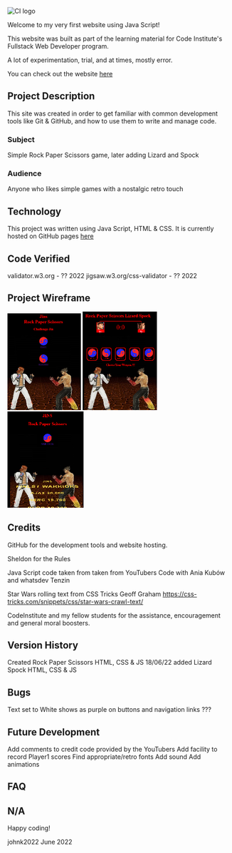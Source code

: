 ![CI logo](https://codeinstitute.s3.amazonaws.com/fullstack/ci_logo_small.png)

Welcome to my very first website using Java Script!

This website was built as part of the learning material for Code Institute's Fullstack Web Developer program.

A lot of experimentation, trial, and at times, mostly error.  

You can check out the website [here](https://github.com/johnk2022/Project-Jin)

## Project Description

This site was created in order to get familiar with common development tools like Git & GitHub, and how to use them to write and manage code. 

### Subject

Simple Rock Paper Scissors game, later adding Lizard and Spock

### Audience

Anyone who likes simple games with a nostalgic retro touch


## Technology

This project was written using Java Script, HTML & CSS.  It is currently hosted on GitHub pages 
[here](https://github.com/johnk2022/Project-Jin)



## Code Verified
validator.w3.org - ?? 2022
jigsaw.w3.org/css-validator - ?? 2022

## Project Wireframe

![index.png](index.png)
![game.png](game.png)
![hiscore.png](hiscores.png)


## Credits

GitHub for the development tools and website hosting.

Sheldon for the Rules

Java Script code taken from taken from YouTubers Code with Ania Kubów and whatsdev Tenzin

Star Wars rolling text from CSS Tricks Geoff Graham https://css-tricks.com/snippets/css/star-wars-crawl-text/

CodeInstitute and my fellow students for the assistance, encouragement and general moral boosters.

## Version History
Created Rock Paper Scissors HTML, CSS & JS
18/06/22 added Lizard Spock HTML, CSS & JS


## Bugs
Text set to White shows as purple on buttons and navigation links ???


## Future Development
Add comments to credit code provided by the YouTubers
Add facility to record Player1 scores
Find appropriate/retro fonts
Add sound
Add animations

## FAQ 
N/A
---

Happy coding!

johnk2022
June 2022